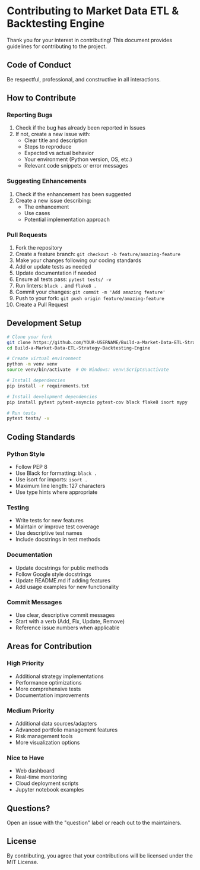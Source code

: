 # Contributing to Market Data ETL & Backtesting Engine

Thank you for your interest in contributing! This document provides guidelines for contributing to the project.

## Code of Conduct

Be respectful, professional, and constructive in all interactions.

## How to Contribute

### Reporting Bugs

1. Check if the bug has already been reported in Issues
2. If not, create a new issue with:
   - Clear title and description
   - Steps to reproduce
   - Expected vs actual behavior
   - Your environment (Python version, OS, etc.)
   - Relevant code snippets or error messages

### Suggesting Enhancements

1. Check if the enhancement has been suggested
2. Create a new issue describing:
   - The enhancement
   - Use cases
   - Potential implementation approach

### Pull Requests

1. Fork the repository
2. Create a feature branch: `git checkout -b feature/amazing-feature`
3. Make your changes following our coding standards
4. Add or update tests as needed
5. Update documentation if needed
6. Ensure all tests pass: `pytest tests/ -v`
7. Run linters: `black .` and `flake8 .`
8. Commit your changes: `git commit -m 'Add amazing feature'`
9. Push to your fork: `git push origin feature/amazing-feature`
10. Create a Pull Request

## Development Setup

```bash
# Clone your fork
git clone https://github.com/YOUR-USERNAME/Build-a-Market-Data-ETL-Strategy-Backtesting-Engine.git
cd Build-a-Market-Data-ETL-Strategy-Backtesting-Engine

# Create virtual environment
python -m venv venv
source venv/bin/activate  # On Windows: venv\Scripts\activate

# Install dependencies
pip install -r requirements.txt

# Install development dependencies
pip install pytest pytest-asyncio pytest-cov black flake8 isort mypy

# Run tests
pytest tests/ -v
```

## Coding Standards

### Python Style
- Follow PEP 8
- Use Black for formatting: `black .`
- Use isort for imports: `isort .`
- Maximum line length: 127 characters
- Use type hints where appropriate

### Testing
- Write tests for new features
- Maintain or improve test coverage
- Use descriptive test names
- Include docstrings in test methods

### Documentation
- Update docstrings for public methods
- Follow Google style docstrings
- Update README.md if adding features
- Add usage examples for new functionality

### Commit Messages
- Use clear, descriptive commit messages
- Start with a verb (Add, Fix, Update, Remove)
- Reference issue numbers when applicable

## Areas for Contribution

### High Priority
- Additional strategy implementations
- Performance optimizations
- More comprehensive tests
- Documentation improvements

### Medium Priority
- Additional data sources/adapters
- Advanced portfolio management features
- Risk management tools
- More visualization options

### Nice to Have
- Web dashboard
- Real-time monitoring
- Cloud deployment scripts
- Jupyter notebook examples

## Questions?

Open an issue with the "question" label or reach out to the maintainers.

## License

By contributing, you agree that your contributions will be licensed under the MIT License.

